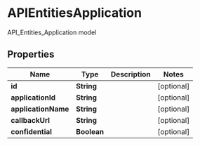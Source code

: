 

# APIEntitiesApplication

API_Entities_Application model

## Properties

| Name | Type | Description | Notes |
|------------ | ------------- | ------------- | -------------|
|**id** | **String** |  |  [optional] |
|**applicationId** | **String** |  |  [optional] |
|**applicationName** | **String** |  |  [optional] |
|**callbackUrl** | **String** |  |  [optional] |
|**confidential** | **Boolean** |  |  [optional] |



